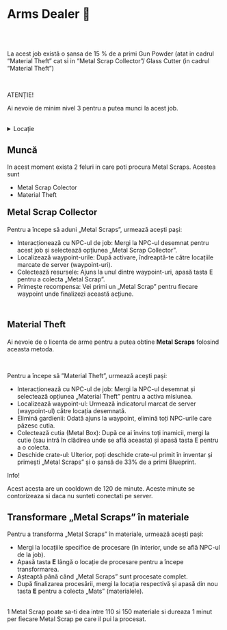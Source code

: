 
# Arms Dealer 🔫
<BR><BR>
<div class="tip-container">
<p>La acest job există o șansa de 15 % de a primi Gun Powder (atat in cadrul “Material Theft” cat si in “Metal Scrap Collector”/ Glass Cutter (in cadrul “Material Theft”)</p>
</div><br>
<div class="danger-container">
    <p class="title">ATENȚIE!</p>
    <p class="description">Ai nevoie de minim nivel 3 pentru a putea munci la acest job.</p>
</div>
</br>
<details class="details custom-block">
    <summary>Locație</summary>
    <p><img src="https://i.imgur.com/rIgVhFd.png" alt=""></p>
</details>

## Muncă

In acest moment exista 2 feluri in care poti procura Metal Scraps. Acestea sunt 
- Metal Scrap Colector
- Material Theft

<p style="font-size: 20px;"><b>Metal Scrap Collector</b></p>


Pentru a începe să aduni „Metal Scraps”, urmează acești pași:

- Interacționează cu NPC-ul de job: Mergi la NPC-ul desemnat pentru acest job și selectează opțiunea „Metal Scrap Collector”.
- Localizează waypoint-urile: După activare, îndreaptă-te către locațiile marcate de server (waypoint-uri).
- Colectează resursele: Ajuns la unul dintre waypoint-uri, apasă tasta E pentru a colecta „Metal Scrap”.
- Primește recompensa: Vei primi un „Metal Scrap” pentru fiecare waypoint unde finalizezi această acțiune.
    


<br>    
<p style="font-size: 20px;"><b>Material Theft</b></p>
<div class="danger-container">
<p>Ai nevoie de o licenta de arme pentru a putea obtine <b>Metal Scraps</b> folosind aceasta metoda.</p>
</div>
<br>

Pentru a începe să ”Material Theft”, urmează acești pași:

- Interacționează cu NPC-ul de job: Mergi la NPC-ul desemnat și selectează opțiunea „Material Theft” pentru a activa misiunea.  
- Localizează waypoint-ul: Urmează indicatorul marcat de server (waypoint-ul) către locația desemnată.  
- Elimină gardienii: Odată ajuns la waypoint, elimină toți NPC-urile care păzesc cutia.  
- Colectează cutia (Metal Box): După ce ai învins toți inamicii, mergi la cutie (sau intră în clădirea unde se află aceasta) și apasă tasta E pentru a o colecta.
- Deschide crate-ul: Ulterior, poți deschide crate-ul primit în inventar și primești „Metal Scraps” și o șansă de 33% de a primi Blueprint.

<div class="danger-container">
    <p class="title">Info!</p>
    <p class="description">Acest acesta are un cooldown de 120 de minute. Aceste minute se contorizeaza si daca nu sunteti conectati pe server.</p>
</div>

## Transformare „Metal Scraps” în materiale

Pentru a transforma „Metal Scraps” în materiale, urmează acești pași:

- Mergi la locațiile specifice de procesare (în interior, unde se află NPC-ul de la job).  
- Apasă tasta **E** lângă o locație de procesare pentru a începe transformarea.  
- Așteaptă până când „Metal Scraps” sunt procesate complet.  
- După finalizarea procesării, mergi la locația respectivă și apasă din nou tasta **E** pentru a colecta „Mats” (materialele).  
<br>
<div class="tip-container">
1 Metal Scrap poate sa-ti dea intre 110 si 150 materiale si dureaza 1 minut per fiecare Metal Scrap pe care il pui la procesat.
</div>






